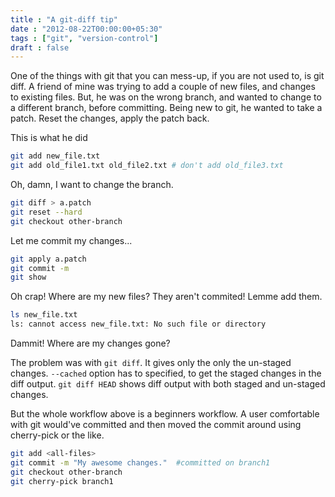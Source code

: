 ```yaml
---
title : "A git-diff tip"
date : "2012-08-22T00:00:00+05:30"
tags : ["git", "version-control"]
draft : false
---
```


One of the things with git that you can mess-up, if you are not
used to, is git diff.  A friend of mine was trying to add a couple
of new files, and changes to existing files.  But, he was on the
wrong branch, and wanted to change to a different branch, before
committing.  Being new to git, he wanted to take a patch.  Reset
the changes, apply the patch back.

This is what he did

```sh
git add new_file.txt
git add old_file1.txt old_file2.txt # don't add old_file3.txt
```

Oh, damn, I want to change the branch.

```sh
git diff > a.patch
git reset --hard
git checkout other-branch
```

Let me commit my changes...

```sh
git apply a.patch
git commit -m
git show
```

Oh crap!  Where are my new files?  They aren't commited!  Lemme
add them.

```sh
ls new_file.txt
ls: cannot access new_file.txt: No such file or directory
```

Dammit!  Where are my changes gone?

The problem was with `git diff`.  It gives only the only the
un-staged changes.  `--cached` option has to specified, to get the
staged changes in the diff output.  `git diff HEAD` shows diff
output with both staged and un-staged changes.

But the whole workflow above is a beginners workflow.  A user
comfortable with git would've committed and then moved the commit
around using cherry-pick or the like.

```sh
git add <all-files>
git commit -m "My awesome changes."  #committed on branch1
git checkout other-branch
git cherry-pick branch1
```
